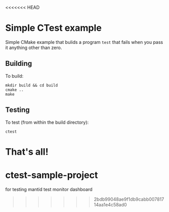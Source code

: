 <<<<<<< HEAD
# Simple CTest example

Simple CMake example that bulids a program `test` that fails when you
pass it anything other than zero.

## Building

To build:

```
mkdir build && cd build
cmake ..
make
```

## Testing

To test (from within the build directory):

```
ctest
```

That's all!
=======
# ctest-sample-project
for testing mantid test monitor dashboard
>>>>>>> 2bdb99048ae9f1db9cabb00781714aa1e4c58ad0
